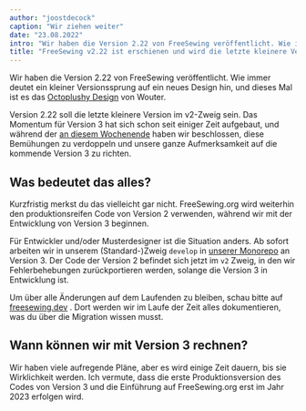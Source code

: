 ```yaml
---
author: "joostdecock"
caption: "Wir ziehen weiter"
date: "23.08.2022"
intro: "Wir haben die Version 2.22 von FreeSewing veröffentlicht. Wie immer weist ein kleiner Versionssprung auf ein neues Design hin, und dieses Mal ist es das Octoplushy-Design von Wouter."
title: "FreeSewing v2.22 ist erschienen und wird die letzte kleinere Version vor v3 sein."
---
```


Wir haben die Version 2.22 von FreeSewing veröffentlicht. Wie immer deutet ein kleiner Versionssprung auf ein neues Design hin, und dieses Mal ist es das [Octoplushy Design](/designs/octoplushy) von Wouter.

Version 2.22 soll die letzte kleinere Version im v2-Zweig sein. Das Momentum für Version 3 hat sich schon seit einiger Zeit aufgebaut, und während der [an diesem Wochenende](https://github.com/freesewing/freesewing/discussions/2582) haben wir beschlossen, diese Bemühungen zu verdoppeln und unsere ganze Aufmerksamkeit auf die kommende Version 3 zu richten.

## Was bedeutet das alles?

Kurzfristig merkst du das vielleicht gar nicht. FreeSewing.org wird weiterhin den produktionsreifen Code von Version 2 verwenden, während wir mit der Entwicklung von Version 3 beginnen.

Für Entwickler und/oder Musterdesigner ist die Situation anders. Ab sofort arbeiten wir in unserem (Standard-)Zweig `develop` in [unserer Monorepo](https://github.com/freesewing/freesewing) an Version 3. Der Code der Version 2 befindet sich jetzt im `v2` Zweig, in den wir Fehlerbehebungen zurückportieren werden, solange die Version 3 in Entwicklung ist.

Um über alle Änderungen auf dem Laufenden zu bleiben, schau bitte auf [freesewing.dev](https://freesewing.dev) . Dort werden wir im Laufe der Zeit alles dokumentieren, was du über die Migration wissen musst.

## Wann können wir mit Version 3 rechnen?

Wir haben viele aufregende Pläne, aber es wird einige Zeit dauern, bis sie Wirklichkeit werden. Ich vermute, dass die erste Produktionsversion des Codes von Version 3 und die Einführung auf FreeSewing.org erst im Jahr 2023 erfolgen wird.


